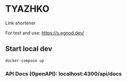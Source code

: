 # TYAZHKO
Link shortener

For test and use: https://s.egnod.dev/

## Start local dev
```bash
docker-compose up
```

### API Docs (OpenAPI): localhost:4300/api/docs 
